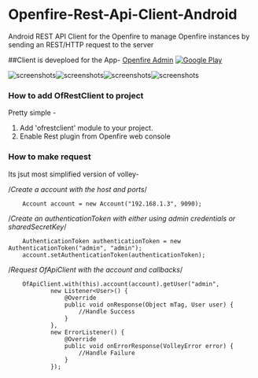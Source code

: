 # Openfire-Rest-Api-Client-Android
Android REST API Client for the Openfire to manage Openfire instances by sending an REST/HTTP request to the server

##Client is deveploed for the App- [Openfire Admin](https://play.google.com/store/apps/details?id=com.sked.ofadmin)
[![Google Play](http://developer.android.com/images/brand/en_generic_rgb_wo_60.png)](https://play.google.com/store/apps/details?id=com.sked.ofadmin)

![screenshots](http://lh3.googleusercontent.com/Jhq76egYE6jDs8InQRY2xz_Y2PEJ04lhiy1DKdH1ktgcJFVt-ZdtI-37t3F3Y3N0yOw=h310-rw)![screenshots](http://lh3.googleusercontent.com/PO59cEezJVqPQdCEVq4_qDDF1Le7uLJjJ6Ht0UCAUfZhEOUXTlK6K1cAglnzvqAuXas=h310-rw)![screenshots](http://lh3.googleusercontent.com/5QXbXZoNUzCgPCrdebTwdoQ8uf1PV6UgFB3Z1xe35C1GnXU-RYryT-xzn-yzJ49fHQ=h310-rw)![screenshots](http://lh3.googleusercontent.com/w6cSh1dPMtg_-sQ2o3M7cJQdkGvFkC6qZXNV-YmX4t7e_Y1xmRcA2DbmFPloS6lRe2k=h310-rw)

### How to add OfRestClient to project
Pretty simple - 

  1. Add 'ofrestclient' module to your project.
  2. Enable Rest plugin from Openfire web console

### How to make request 
Its jsut most simplified version of volley-

/*Create a account with the host and ports*/
        
        Account account = new Account("192.168.1.3", 9090);
        
/*Create an authenticationToken with either using admin credentials or sharedSecretKey*/
        
        AuthenticationToken authenticationToken = new AuthenticationToken("admin", "admin");
        account.setAuthenticationToken(authenticationToken);
        
/*Request OfApiClient with the account and callbacks*/
        
        OfApiClient.with(this).account(account).getUser("admin",
                new Listener<User>() {
                    @Override
                    public void onResponse(Object mTag, User user) {
                        //Handle Success
                    }
                },
                new ErrorListener() {
                    @Override
                    public void onErrorResponse(VolleyError error) {
                        //Handle Failure
                    }
                });
  
  
